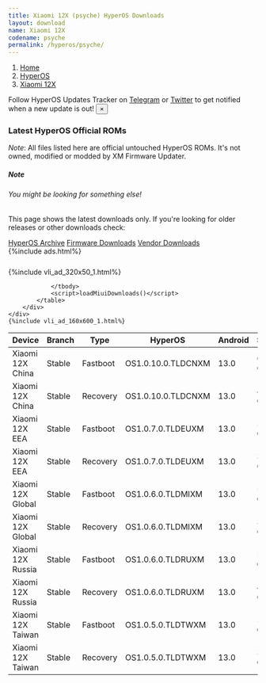 ```yaml
---
title: Xiaomi 12X (psyche) HyperOS Downloads
layout: download
name: Xiaomi 12X
codename: psyche
permalink: /hyperos/psyche/
---
```

<nav aria-label="breadcrumb">
    <ol class="breadcrumb">
        <li class="breadcrumb-item"><a href="/">Home</a></li>
        <li class="breadcrumb-item"><a href="/hyperos/">HyperOS</a></li>
        <li class="breadcrumb-item active" aria-current="page"><a href="/hyperos/psyche/">Xiaomi 12X</a></li>
    </ol>
</nav>
<div class="alert alert-primary alert-dismissible fade show" role="alert">
    Follow HyperOS Updates Tracker on <a href="https://t.me/MIUIUpdatesTracker" class="alert-link">Telegram</a>
     or <a href="https://twitter.com/MiFwUpdater" class="alert-link">Twitter</a> to get notified when a new update is out!
    <button type="button" class="close" data-dismiss="alert" aria-label="Close">
        <span aria-hidden="true">&times;</span>
    </button>
</div>

### Latest HyperOS Official ROMs
*Note*: All files listed here are official untouched HyperOS ROMs. It's not owned, modified or modded by XM Firmware Updater.
<div class="card">
  <div class="card-body">
    <h5 class="card-title">Note</h5>
    <h6 class="card-subtitle mb-2 text-muted">You might be looking for something else!</h6>
    <p class="card-text">This page shows the latest downloads only.
     If you're looking for older releases or other downloads check:</p>
    <a href="/archive/hyperos/psyche/" class="card-link">HyperOS Archive</a>
    <a href="/firmware/psyche/" class="card-link">Firmware Downloads</a>
    <a href="/vendor/psyche/" class="card-link">Vendor Downloads</a>
  </div>
</div>
{%include ads.html%}
<div class="row justify-content-center">
    <div class="col-10">
        <div class="table-responsive-md" style="margin-top: 25px;">
            {%include vli_ad_320x50_1.html%}
            <table id="miui" class="display dt-responsive nowrap compact table table-striped table-hover table-sm">
                <thead class="thead-dark">
                    <tr>
                        <th data-ref="device">Device</th>
                        <th data-ref="branch">Branch</th>
                        <th data-ref="type">Type</th>
                        <th data-ref="miui">HyperOS</th>
                        <th data-ref="android">Android</th>
                        <th data-ref="size">Size</th>
                        <th data-ref="size">Date</th>
                        <th data-ref="link">Link</th>
                    </tr>
                </thead>
                <tbody>
                <tr><td>Xiaomi 12X China</td><td>Stable</td><td>Fastboot</td><td>OS1.0.10.0.TLDCNXM</td><td>13.0</td><td>6.2 GB</td><td>2024-10-10</td><td><a href="/hyperos/psyche/stable/OS1.0.10.0.TLDCNXM/">Download</a></td></tr>
<tr><td>Xiaomi 12X China</td><td>Stable</td><td>Recovery</td><td>OS1.0.10.0.TLDCNXM</td><td>13.0</td><td>4.1 GB</td><td>2024-10-18</td><td><a href="/hyperos/psyche/stable/OS1.0.10.0.TLDCNXM/">Download</a></td></tr>
<tr><td>Xiaomi 12X EEA</td><td>Stable</td><td>Fastboot</td><td>OS1.0.7.0.TLDEUXM</td><td>13.0</td><td>5.6 GB</td><td>2024-10-14</td><td><a href="/hyperos/psyche/stable/OS1.0.7.0.TLDEUXM/">Download</a></td></tr>
<tr><td>Xiaomi 12X EEA</td><td>Stable</td><td>Recovery</td><td>OS1.0.7.0.TLDEUXM</td><td>13.0</td><td>3.9 GB</td><td>2024-10-25</td><td><a href="/hyperos/psyche/stable/OS1.0.7.0.TLDEUXM/">Download</a></td></tr>
<tr><td>Xiaomi 12X Global</td><td>Stable</td><td>Fastboot</td><td>OS1.0.6.0.TLDMIXM</td><td>13.0</td><td>5.8 GB</td><td>2024-10-10</td><td><a href="/hyperos/psyche/stable/OS1.0.6.0.TLDMIXM/">Download</a></td></tr>
<tr><td>Xiaomi 12X Global</td><td>Stable</td><td>Recovery</td><td>OS1.0.6.0.TLDMIXM</td><td>13.0</td><td>3.9 GB</td><td>2024-10-18</td><td><a href="/hyperos/psyche/stable/OS1.0.6.0.TLDMIXM/">Download</a></td></tr>
<tr><td>Xiaomi 12X Russia</td><td>Stable</td><td>Fastboot</td><td>OS1.0.6.0.TLDRUXM</td><td>13.0</td><td>5.6 GB</td><td>2024-10-14</td><td><a href="/hyperos/psyche/stable/OS1.0.6.0.TLDRUXM/">Download</a></td></tr>
<tr><td>Xiaomi 12X Russia</td><td>Stable</td><td>Recovery</td><td>OS1.0.6.0.TLDRUXM</td><td>13.0</td><td>4.0 GB</td><td>2024-10-25</td><td><a href="/hyperos/psyche/stable/OS1.0.6.0.TLDRUXM/">Download</a></td></tr>
<tr><td>Xiaomi 12X Taiwan</td><td>Stable</td><td>Fastboot</td><td>OS1.0.5.0.TLDTWXM</td><td>13.0</td><td>5.1 GB</td><td>2024-10-14</td><td><a href="/hyperos/psyche/stable/OS1.0.5.0.TLDTWXM/">Download</a></td></tr>
<tr><td>Xiaomi 12X Taiwan</td><td>Stable</td><td>Recovery</td><td>OS1.0.5.0.TLDTWXM</td><td>13.0</td><td>3.9 GB</td><td>2024-10-25</td><td><a href="/hyperos/psyche/stable/OS1.0.5.0.TLDTWXM/">Download</a></td></tr>

                </tbody>
                <script>loadMiuiDownloads()</script>
            </table>
        </div>
    </div>
    {%include vli_ad_160x600_1.html%}
</div>
